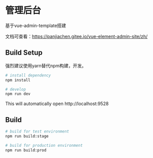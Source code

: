 # 管理后台

基于vue-admin-template搭建

文档可查看：https://panjiachen.gitee.io/vue-element-admin-site/zh/



## Build Setup


强烈建议使用yarn替代npm构建，开发。


```bash
# install dependency
npm install

# develop
npm run dev
```

This will automatically open http://localhost:9528

## Build

```bash
# build for test environment
npm run build:stage

# build for production environment
npm run build:prod
```

